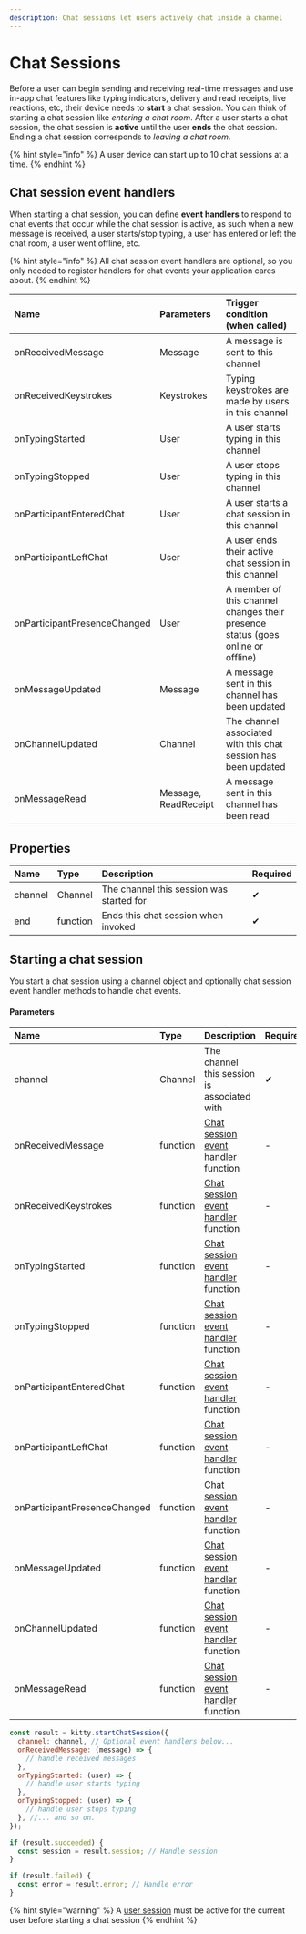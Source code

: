 ```yaml
---
description: Chat sessions let users actively chat inside a channel
---
```


# Chat Sessions

Before a user can begin sending and receiving real-time messages and use in-app chat features like typing indicators, delivery and read receipts, live reactions, etc, their device needs to **start** a chat session. You can think of starting a chat session like _entering a chat room_. After a user starts a chat session, the chat session is **active** until the user **ends** the chat session. Ending a chat session corresponds to _leaving a chat room_. 

{% hint style="info" %}
A user device can start up to 10 chat sessions at a time.
{% endhint %}

## Chat session event handlers

When starting a chat session, you can define **event handlers** to respond to chat events that occur while the chat session is active, as such when a new message is received, a user starts/stop typing, a user has entered or left the chat room, a user went offline, etc.

{% hint style="info" %}
All chat session event handlers are optional, so you only needed to register handlers for chat events your application cares about.
{% endhint %}

| Name | Parameters | Trigger condition \(when called\) |
| :--- | :--- | :--- |
| onReceivedMessage | Message | A message is sent to this channel |
| onReceivedKeystrokes | Keystrokes | Typing keystrokes are made by users in this channel |
| onTypingStarted | User | A user starts typing in this channel |
| onTypingStopped | User | A user stops typing in this channel |
| onParticipantEnteredChat | User | A user starts a chat session in this channel |
| onParticipantLeftChat | User | A user ends their active chat session in this channel |
| onParticipantPresenceChanged | User | A member of this channel changes their presence status \(goes online or offline\) |
| onMessageUpdated | Message | A message sent in this channel has been updated |
| onChannelUpdated | Channel | The channel associated with this chat session has been updated |
| onMessageRead | Message, ReadReceipt | A message sent in this channel has been read |

## Properties

| Name | Type | Description | Required |
| :--- | :--- | :--- | :--- |
| channel | Channel | The channel this session was started for | ✔ |
| end | function | Ends this chat session when invoked | ✔ |

## Starting a chat session

You start a chat session using a channel object and optionally chat session event handler methods to handle chat events.

#### Parameters

| Name | Type | Description | Required |
| :--- | :--- | :--- | :--- |
| channel | Channel | The channel this session is associated with | ✔ |
| onReceivedMessage | function | [Chat session event handler](chat-sessions.md#chat-session-event-handlers) function | - |
| onReceivedKeystrokes | function | [Chat session event handler](chat-sessions.md#chat-session-event-handlers) function | - |
| onTypingStarted | function | [Chat session event handler](chat-sessions.md#chat-session-event-handlers) function | - |
| onTypingStopped | function | [Chat session event handler](chat-sessions.md#chat-session-event-handlers) function | - |
| onParticipantEnteredChat | function | [Chat session event handler](chat-sessions.md#chat-session-event-handlers) function | - |
| onParticipantLeftChat | function | [Chat session event handler](chat-sessions.md#chat-session-event-handlers) function | - |
| onParticipantPresenceChanged | function | [Chat session event handler](chat-sessions.md#chat-session-event-handlers) function | - |
| onMessageUpdated | function | [Chat session event handler](chat-sessions.md#chat-session-event-handlers) function | - |
| onChannelUpdated | function | [Chat session event handler](chat-sessions.md#chat-session-event-handlers) function | - |
| onMessageRead | function | [Chat session event handler](chat-sessions.md#chat-session-event-handlers) function | - |

```javascript
const result = kitty.startChatSession({
  channel: channel, // Optional event handlers below...
  onReceivedMessage: (message) => {
    // handle received messages
  },
  onTypingStarted: (user) => {
    // handle user starts typing
  },
  onTypingStopped: (user) => {
    // handle user stops typing
  }, //... and so on.
});

if (result.succeeded) {
  const session = result.session; // Handle session
}

if (result.failed) {
  const error = result.error; // Handle error
}

```

{% hint style="warning" %}
A [user session](user-sessions.md) must be active for the current user before starting a chat session
{% endhint %}

